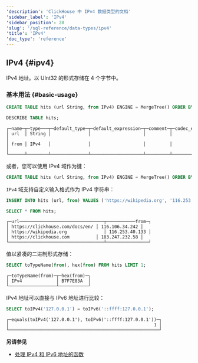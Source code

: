 ```yaml
---
'description': 'ClickHouse 中 IPv4 数据类型的文档'
'sidebar_label': 'IPv4'
'sidebar_position': 28
'slug': '/sql-reference/data-types/ipv4'
'title': 'IPv4'
'doc_type': 'reference'
---
```


## IPv4 {#ipv4}

IPv4 地址。以 UInt32 的形式存储在 4 个字节中。

### 基本用法 {#basic-usage}

```sql
CREATE TABLE hits (url String, from IPv4) ENGINE = MergeTree() ORDER BY url;

DESCRIBE TABLE hits;
```

```text
┌─name─┬─type───┬─default_type─┬─default_expression─┬─comment─┬─codec_expression─┐
│ url  │ String │              │                    │         │                  │
│ from │ IPv4   │              │                    │         │                  │
└──────┴────────┴──────────────┴────────────────────┴─────────┴──────────────────┘
```

或者，您可以使用 IPv4 域作为键：

```sql
CREATE TABLE hits (url String, from IPv4) ENGINE = MergeTree() ORDER BY from;
```

`IPv4` 域支持自定义输入格式作为 IPv4 字符串：

```sql
INSERT INTO hits (url, from) VALUES ('https://wikipedia.org', '116.253.40.133')('https://clickhouse.com', '183.247.232.58')('https://clickhouse.com/docs/en/', '116.106.34.242');

SELECT * FROM hits;
```

```text
┌─url────────────────────────────────┬───────────from─┐
│ https://clickhouse.com/docs/en/ │ 116.106.34.242 │
│ https://wikipedia.org              │ 116.253.40.133 │
│ https://clickhouse.com          │ 183.247.232.58 │
└────────────────────────────────────┴────────────────┘
```

值以紧凑的二进制形式存储：

```sql
SELECT toTypeName(from), hex(from) FROM hits LIMIT 1;
```

```text
┌─toTypeName(from)─┬─hex(from)─┐
│ IPv4             │ B7F7E83A  │
└──────────────────┴───────────┘
```

IPv4 地址可以直接与 IPv6 地址进行比较：

```sql
SELECT toIPv4('127.0.0.1') = toIPv6('::ffff:127.0.0.1');
```

```text
┌─equals(toIPv4('127.0.0.1'), toIPv6('::ffff:127.0.0.1'))─┐
│                                                       1 │
└─────────────────────────────────────────────────────────┘
```

**另请参见**

- [处理 IPv4 和 IPv6 地址的函数](../functions/ip-address-functions.md)
